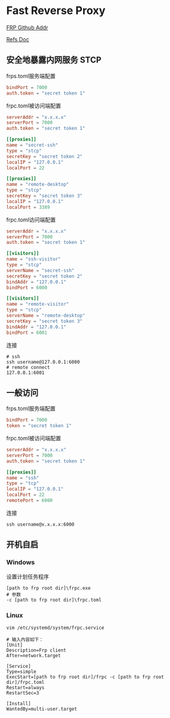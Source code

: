 # Fast Reverse Proxy

[FRP Github Addr](https://github.com/fatedier/frp)

[Refs Doc](https://gofrp.org/zh-cn/docs/overview/)

## 安全地暴露内网服务 STCP

frps.toml服务端配置

```toml
bindPort = 7000
auth.token = "secret token 1"
```

frpc.toml被访问端配置

```toml
serverAddr = "x.x.x.x"
serverPort = 7000
auth.token = "secret token 1"

[[proxies]]
name = "secret-ssh"
type = "stcp"
secretKey = "secret token 2"
localIP = "127.0.0.1"
localPort = 22

[[proxies]]
name = "remote-desktop"
type = "stcp"
secretKey = "secret token 3"
localIP = "127.0.0.1"
localPort = 3389

```

frpc.toml访问端配置

```toml
serverAddr = "x.x.x.x"
serverPort = 7000
auth.token = "secret token 1"

[[visitors]]
name = "ssh-visitor"
type = "stcp"
serverName = "secret-ssh"
secretKey = "secret token 2"
bindAddr = "127.0.0.1"
bindPort = 6000

[[visitors]]
name = "remote-visitor"
type = "stcp"
serverName = "remote-desktop"
secretKey = "secret token 3"
bindAddr = "127.0.0.1"
bindPort = 6001
```

连接

```shell
# ssh 
ssh username@127.0.0.1:6000
# remote connect 
127.0.0.1:6001
```



## 一般访问 

frps.toml服务端配置

```toml
bindPort = 7000
token = "secret token 1"
```

frpc.toml被访问端配置

```toml
serverAddr = "x.x.x.x"
serverPort = 7000
auth.token = "secret token 1"

[[proxies]]
name = "ssh"
type = "tcp"
localIP = "127.0.0.1"
localPort = 22
remotePort = 6000
```

连接

```shell
ssh username@x.x.x.x:6000
```



## 开机自启

### Windows

设置计划任务程序

```shell
[path to frp root dir]\frpc.exe
# 参数
-c [path to frp root dir]\frpc.toml
```

### Linux

```shell
vim /etc/systemd/system/frpc.service

# 输入内容如下：
[Unit]
Description=Frp client
After=network.target

[Service]
Type=simple
ExecStart=[path to frp root dir]/frpc -c [path to frp root dir]/frpc.toml
Restart=always
RestartSec=3

[Install]
WantedBy=multi-user.target
```



